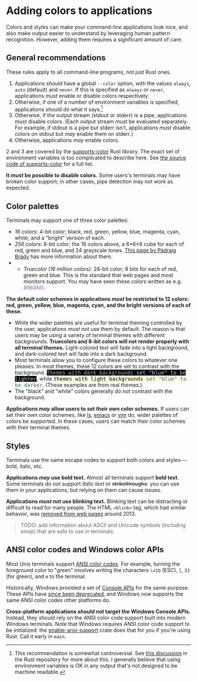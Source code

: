 # Adding colors to applications

Colors and styles can make your command-line applications look nice, and also make output easier to understand by leveraging human pattern recognition. However, adding them requires a significant amount of care.

## General recommendations

These rules apply to all command-line programs, not just Rust ones.

1. Applications *should* have a global `--color` option, with the values `always`, `auto` (default) and `never`. If this is specified as `always` or `never`, applications *must* enable or disable colors respectively.
2. Otherwise, if one of a number of environment variables is specified, applications *should* do what it says.[^color]
3. Otherwise, if the output stream (stdout or stderr) is a pipe, applications *must* disable colors. (Each output stream *must* be evaluated separately. For example, if stdout is a pipe but stderr isn't, applications *must* disable colors on stdout but *may* enable them on stderr.)
4. Otherwise, applications *may* enable colors.

2 and 3 are covered by the [supports-color](https://docs.rs/supports-color/latest/supports_color/) Rust library. The exact set of environment variables is too complicated to describe here. See [the source code of supports-color](https://docs.rs/supports-color/latest/src/supports_color/lib.rs.html) for a full list.

**It *must* be possible to disable colors.** Some users's terminals may have broken color support; in other cases, pipe detection may not work as expected.

[^color]: This recommendation is somewhat controversial. See [this discussion](https://github.com/rust-lang/rust/pull/27867) in the Rust repository for more about this. I generally believe that using environment variables is OK in any output that's not designed to be machine readable.

## Color palettes

Terminals may support one of three color palettes:
* *16 colors:* 4-bit color; black, red, green, yellow, blue, magenta, cyan, white, and a "bright" version of each.
* *256 colors:* 8-bit color; the 16 colors above, a 6×6×6 cube for each of red, green and blue, and 24 grayscale tones. [This page by Pádraig Brady](http://www.pixelbeat.org/docs/terminal_colours/#256) has more information about them.
* * *Truecolor (16 million colors):* 24-bit color; 8 bits for each of red, green and blue. This is the standard that web pages and most monitors support. You may have seen these colors written as e.g. <span style="color:#9b4fd1">#9b4fd1</span>.

**The default color schemes in applications *must* be restricted to 12 colors: red, green, yellow, blue, magenta, cyan, and the bright versions of each of these.**
* While the wider palettes are useful for terminal theming controlled by the user, applications *must not* use them by default. The reason is that users may be using a variety of terminal themes with different backgrounds. **Truecolors and 8-bit colors will not render properly with all terminal themes.** Light-colored text will fade into a light background, and dark-colored text will fade into a dark background.
* Most terminals allow you to configure these colors to whatever one pleases. In most themes, these 12 colors are set to contrast with the background.
<tt><span style="color: #acacab; background-color:#050505">Themes with dark backgrounds <span style="color: #a9cdeb">set "blue" to be lighter</span></span></tt>,
while <tt><span style="color: #0e0101; background-color:#ffffdd">themes with light backgrounds <span style="color: #3465a4">set "blue" to be darker</span></span></tt>. (These examples are from real themes.)
* The "black" and "white" colors generally *do not* contrast with the background.

**Applications *may* allow users to set their own color schemes.** If users can set their own color schemes, like [ls](https://man7.org/linux/man-pages/man5/dir_colors.5.html), [emacs](https://www.gnu.org/software/emacs/manual/html_node/emacs/Colors.html) or [vim](https://vimhelp.org/usr_06.txt.html) do, wider palettes of colors be supported. In these cases, users can match their color schemes with their terminal themes.

## Styles

Terminals use the same escape codes to support both colors and styles---bold, italic, etc.

**Applications *may* use bold text.** Almost all terminals support **bold text**. Some terminals do not support *italic text* or ~~strikethroughs~~: you can use them in your applications, but relying on them can cause issues.

**Applications *must not* use blinking text.** Blinking text can be distracting or difficult to read for many people. The HTML `<blink>` tag, which had similar behavior, was [removed from web pages](https://www.fastcompany.com/3015408/saying-goodbye-to-the-html-tag) around 2013.

> TODO: add information about ASCII and Unicode symbols (including emoji) that are safe to use in terminals.

## ANSI color codes and Windows color APIs

Most Unix terminals support [ANSI color codes](https://en.wikipedia.org/wiki/ANSI_escape_code#Colors). For example, turning the foreground color to "green" involves writing the characters `\x1b` (ESC), `[`, `32` (for green), and `m` to the terminal.

Historically, Windows provided a set of [Console APIs](https://docs.microsoft.com/en-us/windows/console/console-screen-buffers#character-attributes) for the same purpose. These APIs have [since been deprecated](https://docs.microsoft.com/en-us/windows/console/classic-vs-vt), and Windows now supports the same ANSI color codes other platforms do.

**Cross-platform applications *should not* target the Windows Console APIs.** Instead, they should rely on the ANSI color code support built into modern Windows terminals. Note that Windows requires ANSI color code support to be initialized: the [enable-ansi-support](https://github.com/sunshowers/enable-ansi-support) crate does that for you if you're using Rust. Call it early in `main`.
